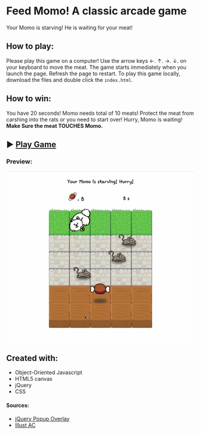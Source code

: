 Feed Momo! A classic arcade game
===============================
Your Momo is starving! He is waiting for your meat! 

## How to play:
Please play this game on a computer! Use the arrow keys ←. ↑. →. ↓. on your keyboard to move the meat. The game starts immediately when you launch the page. Refresh the page to restart. To play this game locally, download the files and double click the `index.html`.

## How to win:
You have 20 seconds! Momo needs total of 10 meats! Protect the meat from carshing into the rats or you need to start over! Hurry, Momo is waiting! **Make Sure the meat __TOUCHES__ Momo.**

► [Play Game](https://daphnedeng.github.io/Feed-Momo/)
-----------------

### Preview:
![game preview](images/preview.gif)

## Created with:

- Object-Oriented Javascript
- HTML5 canvas
- jQuery
- CSS

#### Sources:
* [jQuery Popup Overlay](http://dev.vast.com/jquery-popup-overlay/)
* [Illust AC](https://www.ac-illust.com/)